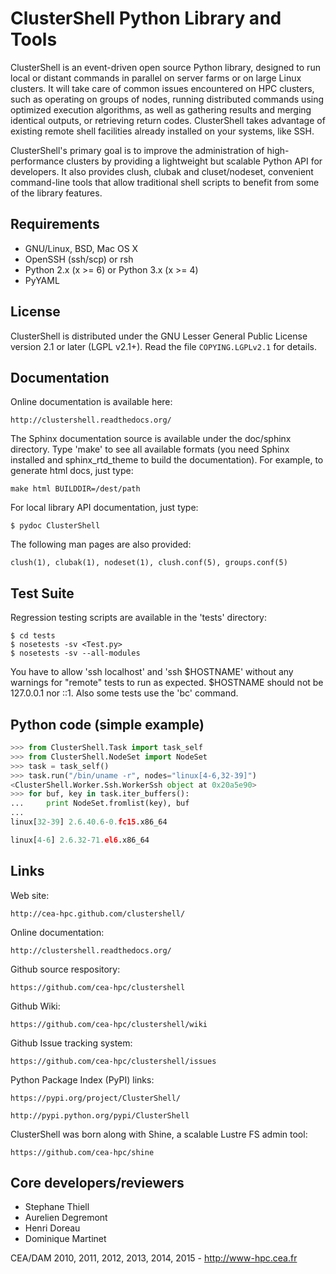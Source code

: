 ClusterShell Python Library and Tools
=====================================

ClusterShell is an event-driven open source Python library, designed to run
local or distant commands in parallel on server farms or on large Linux
clusters. It will take care of common issues encountered on HPC clusters, such
as operating on groups of nodes, running distributed commands using optimized
execution algorithms, as well as gathering results and merging identical
outputs, or retrieving return codes. ClusterShell takes advantage of existing
remote shell facilities already installed on your systems, like SSH.

ClusterShell's primary goal is to improve the administration of high-
performance clusters by providing a lightweight but scalable Python API for
developers. It also provides clush, clubak and cluset/nodeset, convenient
command-line tools that allow traditional shell scripts to benefit from some
of the library features.

Requirements
------------

 * GNU/Linux, BSD, Mac OS X
 * OpenSSH (ssh/scp) or rsh
 * Python 2.x (x >= 6) or Python 3.x (x >= 4)
 * PyYAML

License
-------

ClusterShell is distributed under the GNU Lesser General Public License version
2.1 or later (LGPL v2.1+). Read the file `COPYING.LGPLv2.1` for details.

Documentation
-------------

Online documentation is available here:

    http://clustershell.readthedocs.org/

The Sphinx documentation source is available under the doc/sphinx directory.
Type 'make' to see all available formats (you need Sphinx installed and
sphinx_rtd_theme to build the documentation). For example, to generate html
docs, just type:

    make html BUILDDIR=/dest/path

For local library API documentation, just type:

    $ pydoc ClusterShell

The following man pages are also provided:

    clush(1), clubak(1), nodeset(1), clush.conf(5), groups.conf(5)

Test Suite
----------

Regression testing scripts are available in the 'tests' directory:

    $ cd tests
    $ nosetests -sv <Test.py>
    $ nosetests -sv --all-modules

You have to allow 'ssh localhost' and 'ssh $HOSTNAME' without any warnings for
"remote" tests to run as expected. $HOSTNAME should not be 127.0.0.1 nor ::1.
Also some tests use the 'bc' command.

Python code (simple example)
----------------------------

```python
>>> from ClusterShell.Task import task_self
>>> from ClusterShell.NodeSet import NodeSet
>>> task = task_self()
>>> task.run("/bin/uname -r", nodes="linux[4-6,32-39]")
<ClusterShell.Worker.Ssh.WorkerSsh object at 0x20a5e90>
>>> for buf, key in task.iter_buffers():
...     print NodeSet.fromlist(key), buf
... 
linux[32-39] 2.6.40.6-0.fc15.x86_64

linux[4-6] 2.6.32-71.el6.x86_64
```

Links
-----

Web site:

    http://cea-hpc.github.com/clustershell/

Online documentation:

    http://clustershell.readthedocs.org/

Github source respository:

    https://github.com/cea-hpc/clustershell

Github Wiki:

    https://github.com/cea-hpc/clustershell/wiki

Github Issue tracking system:

    https://github.com/cea-hpc/clustershell/issues

Python Package Index (PyPI) links:

    https://pypi.org/project/ClusterShell/

    http://pypi.python.org/pypi/ClusterShell

ClusterShell was born along with Shine, a scalable Lustre FS admin tool:

    https://github.com/cea-hpc/shine

Core developers/reviewers
-------------------------

* Stephane Thiell
* Aurelien Degremont
* Henri Doreau
* Dominique Martinet

CEA/DAM 2010, 2011, 2012, 2013, 2014, 2015 - http://www-hpc.cea.fr
